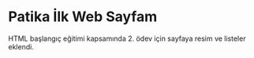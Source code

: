 # Patika İlk Web Sayfam
HTML başlangıç eğitimi kapsamında 2. ödev için sayfaya resim ve listeler eklendi.